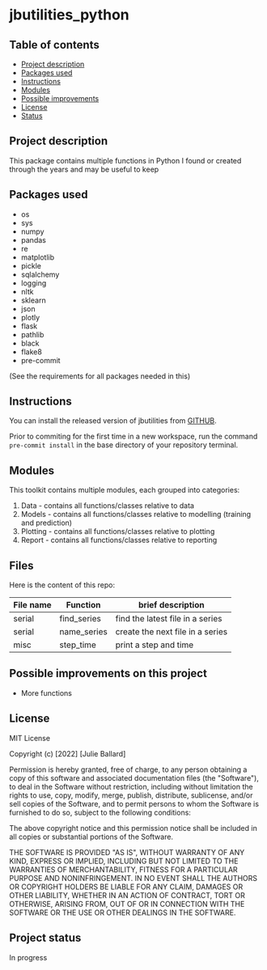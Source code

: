 # jbutilities_python

## Table of contents

- [Project description](#description)
- [Packages used](#packages_used)
- [Instructions](#instructions)
- [Modules](#modules)
- [Possible improvements](#improvements)
- [License](#license)
- [Status](#status)

## Project description <a name="description"></a>

This package contains multiple functions in Python I found or created through the years and may be useful to keep

## Packages used <a name="packages_used"></a>

- os
- sys
- numpy
- pandas
- re
- matplotlib
- pickle
- sqlalchemy
- logging
- nltk
- sklearn
- json
- plotly
- flask
- pathlib
- black
- flake8
- pre-commit

(See the requirements for all packages needed in this)

## Instructions <a name="instructions"></a>

You can install the released version of jbutilities from [GITHUB](https://github.com/jmballard/jbutilities_python).

Prior to commiting for the first time in a new workspace, run the command `pre-commit install` in the base directory of your repository terminal.

## Modules <a name="modules"></a>

This toolkit contains multiple modules, each grouped into categories:

1. Data - contains all functions/classes relative to data
1. Models - contains all functions/classes relative to modelling (training and prediction)
1. Plotting - contains all functions/classes relative to plotting
1. Report - contains all functions/classes relative to reporting

## Files <a name="files"></a>

Here is the content of this repo:

| File name | Function    | brief description                |
| --------- | ----------- | -------------------------------- |
| serial    | find_series | find the latest file in a series |
| serial    | name_series | create the next file in a series |
| misc      | step_time   | print a step and time            |

## Possible improvements on this project <a name="improvements"></a>

- More functions

## License <a name="license"></a>

MIT License

Copyright (c) [2022] [Julie Ballard]

Permission is hereby granted, free of charge, to any person obtaining a copy
of this software and associated documentation files (the "Software"), to deal
in the Software without restriction, including without limitation the rights
to use, copy, modify, merge, publish, distribute, sublicense, and/or sell
copies of the Software, and to permit persons to whom the Software is
furnished to do so, subject to the following conditions:

The above copyright notice and this permission notice shall be included in all
copies or substantial portions of the Software.

THE SOFTWARE IS PROVIDED "AS IS", WITHOUT WARRANTY OF ANY KIND, EXPRESS OR
IMPLIED, INCLUDING BUT NOT LIMITED TO THE WARRANTIES OF MERCHANTABILITY,
FITNESS FOR A PARTICULAR PURPOSE AND NONINFRINGEMENT. IN NO EVENT SHALL THE
AUTHORS OR COPYRIGHT HOLDERS BE LIABLE FOR ANY CLAIM, DAMAGES OR OTHER
LIABILITY, WHETHER IN AN ACTION OF CONTRACT, TORT OR OTHERWISE, ARISING FROM,
OUT OF OR IN CONNECTION WITH THE SOFTWARE OR THE USE OR OTHER DEALINGS IN THE
SOFTWARE.

## Project status <a name="status"></a>

In progress
